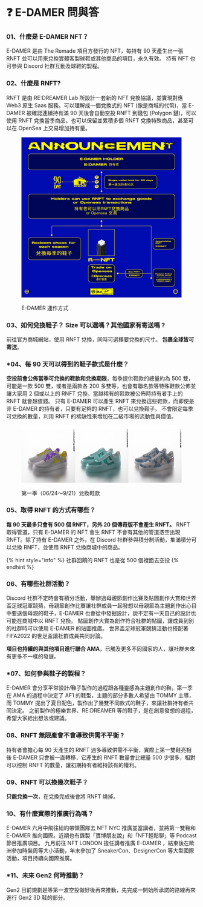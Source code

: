 # ❓ E-DAMER 問與答

### 01、什麼是 E-DAMER NFT？

E-DAMER 是由 The Remade 項目方發行的 NFT，每持有 90 天產生出一張 RNFT 並可以用來兌換實體客製球鞋或其他商品的項目，永久有效。 持有 NFT 也可參與 Discord 社群互動及球鞋的製程。

### 02、什麼是 RNFT?

RNFT 是由 RE:DREAMER Lab 所設計一套新的 NFT 兌換協議，並實現對應 Web3 原生 Saas 服務。可以理解成一個兌換式的 NFT (像是商城的代幣)，當 E-DAMER 被確認連續持有滿 90 天後會自動空投 RNFT 到錢包 (Polygon 鏈)，可以使用 RNFT 兌換當季商品，也可以保留並累積多個 RNFT 兌換特殊商品，甚至可以在 OpenSea 上交易增加持有量。

<figure><img src=".gitbook/assets/FRqVROSakAAeywe.jpg" alt=""><figcaption><p>E-DAMER 運作方式</p></figcaption></figure>

### 03、如何兌換鞋子？ Size 可以選嗎？其他國家有寄送嗎 ?

前往官方商城網站，使用 RNFT 兌換，同時可選擇要兌換的尺寸。 **包裹全球皆可寄送**。

### \*04、每 90 天可以得到的鞋子款式是什麼？

**空投前會公佈當季可兌換的鞋款和兌換期限**，每季提供鞋款的總量約為 500 雙，可能是一款 500 雙，或者是兩款各 200 多雙等，也會有聯名款等特殊鞋款公佈並讓大家用 2 個或以上的 RNFT 兌換，當越稀有的鞋款被公佈時持有者手上的 RNFT 就會越值錢。 只有 E-DAMER 可以產生 RNFT 來兌換這些鞋款，而即使是非 E-DAMER 的持有者，只要有足夠的 RNFT，也可以兌換鞋子。 不會限定每季可兌換的數量，利用 RNFT 的稀缺性來增加在二級市場的流動性與價值。

<figure><img src=".gitbook/assets/03 (1).jpg" alt=""><figcaption><p>第一季（06/24～9/21）兌換鞋款</p></figcaption></figure>

### 05、取得 RNFT 的方式有哪些？

**每 90 天最多只會有 500 個 RNFT，另外 20 個傳奇版不會產生 RNFT。** RNFT 取得管道，只有 E-DAMER 的 NFT 會生 RNFT 不會有其他的管道憑空出現 RNFT。除了持有 E-DAMER 之外，在 Discord 社群參與積分制活動，集滿積分可以兌換 RNFT，並使用 RNFT 兌換商城中的商品。&#x20;

{% hint style="info" %}
社群回饋的 RNFT 也是從 500 個裡面去空投
{% endhint %}

### 06、有哪些社群活動？

Discord 社群不定時會有積分活動，舉辦過母親節創作比賽及貼圖創作大賞和世界盃足球冠軍競猜，母親節創作比賽讓社群成員一起發想以母親節為主題創作出心目中要送個母親的鞋子，E-DAMER 也會從中發掘設計，說不定有一天自己的設計也可能在商城中以 RNFT 兌換。 貼圖創作大賞為創作符合社群的貼圖，讓成員到別的社群時可以使用 E-DAMER 的貼圖推廣。 世界盃足球冠軍競猜活動也搭配著 FIFA2022 的世足盃讓社群成員共同討論。

**項目也持續的與其他項目進行聯合 AMA**，已觸及更多不同國家的人，讓社群未來有更多不一樣的發展。

### \*07、如何參與鞋子的製程？

E-DAMER 會分享平常設計/鞋子製作的過程跟各種靈感為主題創作的鞋，第一季在 AMA 的過程中決定了 AF1 的鞋型，主題的部分多數人希望由 TOMMY 主導，而 TOMMY 提出了夏日配色，製作出了幾雙不同款式的鞋子，來讓社群持有者共同決定。 之前製作的極樂世界、RE:DREAMER 等的鞋子，是在創意發想的過程，希望大家給出想法或建議。

### 08、RNFT 無限產會不會導致供需不平衡 ?

持有者會擔心每 90 天產生的 RNFT 過多導致供需不平衡，實際上第一雙鞋亮相後 E-DAMER 只會被一直轉移，它產生的 RNFT 數量會比總量 500 少很多，相對可以控制 RNFT 的數量，讓初期持有者維持該有的權利。

### 09、RNFT 可以換幾次鞋子？

**只能兌換一次**，在兌換完成後會將 RNFT 燒掉。

### 10、有什麼實際的推廣行為嗎？

E-DAMER 六月中飛往紐約帶領團隊去 NFT NYC 推廣並當講者，並將第一雙鞋和 E-DAMER 推向國際。近期也有錄製「寶博朋友說」和「NFT輕鬆聊」等 Podcast 節目推廣項目。 九月前往 NFT LONDON 擔任講者推廣 E-DAMER ，結束後在歐洲參加時裝周等大小活動，年末參加了 SneakerCon、DesignerCon 等大型國際活動，項目持續向國際推廣。

### \*11、未來 Gen2 何時推動？

Gen2 目前規劃是等第一波空投做好後再來推動，先完成一開始所承諾的路線再來進行 Gen2 3D 鞋的部分。
